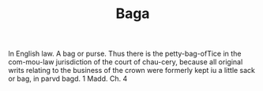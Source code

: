 ---
title: Baga
letter: B
permalink: "/definitions/baga.html"
body: ln English law. A bag or purse. Thus there is the petty-bag-ofTice in the com-mou-law
  jurisdiction of the court of chau-cery, because all original writs relating to the
  business of the crown were formerly kept iu a little sack or bag, in parvd bagd.
  1 Madd. Ch. 4
published_at: '2018-07-07'
source: Black's Law Dictionary
layout: post
---